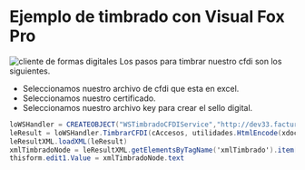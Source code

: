 # Ejemplo de timbrado con Visual Fox Pro

![cliente de formas digitales](http://formasdigitales.mx/images/github/clientefox.png)
Los pasos para timbrar nuestro cfdi son los siguientes.
* Seleccionamos nuestro archivo de cfdi que esta en excel.
* Seleccionamos nuestro certificado.
* Seleccionamos nuestro archivo key para crear el sello digital.


```C#
loWSHandler = CREATEOBJECT("WSTimbradoCFDIService","http://dev33.facturacfdi.mx/WSTimbradoCFDIService?wsdl")
leResult = loWSHandler.TimbrarCFDI(cAccesos, utilidades.HtmlEncode(xdoc.xml))
leResultXML.loadXML(leResult)
xmlTimbradoNode = leResultXML.getElementsByTagName('xmlTimbrado').item[0]
thisform.edit1.Value = xmlTimbradoNode.text
```

